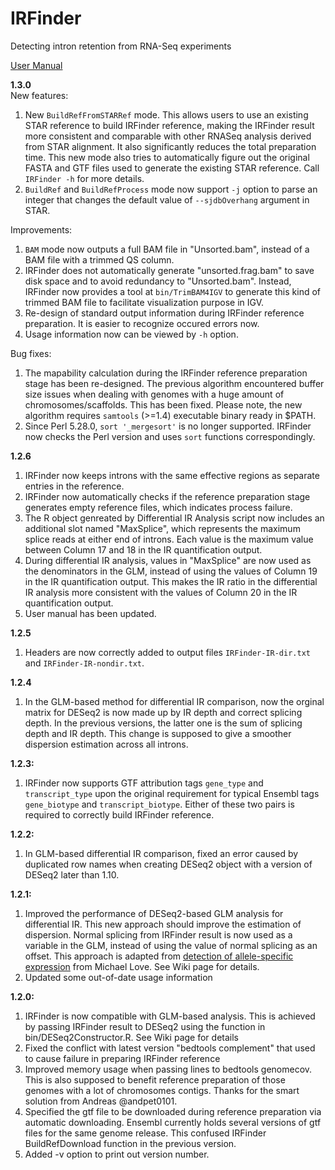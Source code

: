 # IRFinder
Detecting intron retention from RNA-Seq experiments

[User Manual](https://github.com/williamritchie/IRFinder/wiki)

**1.3.0**    
New features:    
1. New `BuildRefFromSTARRef` mode. This allows users to use an existing STAR reference to build IRFinder reference, making the IRFinder result more consistent and comparable with other RNASeq analysis derived from STAR alignment. It also significantly reduces the total preparation time. This new mode also tries to automatically figure out the original FASTA and GTF files used to generate the existing STAR reference. Call `IRFinder -h` for more details.    
2. `BuildRef` and `BuildRefProcess` mode now support `-j` option to parse an integer that changes the default value of `--sjdbOverhang` argument in STAR.    
    
Improvements:    
1. `BAM` mode now outputs a full BAM file in "Unsorted.bam", instead of a BAM file with a trimmed QS column.   
2. IRFinder does not automatically generate "unsorted.frag.bam" to save disk space and to avoid redundancy to "Unsorted.bam". Instead, IRFinder now provides a tool at `bin/TrimBAM4IGV` to generate this kind of trimmed BAM file to facilitate visualization purpose in IGV.     
3. Re-design of standard output information during IRFinder reference preparation. It is easier to recognize occured errors now.    
4. Usage information now can be viewed by `-h` option.     
     
Bug fixes:    
1. The mapability calculation during the IRFinder reference preparation stage has been re-designed. The previous algorithm encountered buffer size issues when dealing with genomes with a huge amount of chromosomes/scaffolds. This has been fixed. Please note, the new algorithm requires `samtools` (>=1.4) executable binary ready in $PATH.    
2. Since Perl 5.28.0, `sort '_mergesort'` is no longer supported. IRFinder now checks the Perl version and uses `sort` functions correspondingly.    
    
**1.2.6**
1. IRFinder now keeps introns with the same effective regions as separate entries in the reference.    
2. IRFinder now automatically checks if the reference preparation stage generates empty reference files, which indicates process failure.    
3. The R object genreated by Differential IR Analysis script now includes an additional slot named "MaxSplice", which represents the maximum splice reads at either end of introns. Each value is the maximum value between Column 17 and 18 in the IR quantification output.    
4. During differential IR analysis, values in "MaxSplice" are now used as the denominators in the GLM, instead of using the values of Column 19 in the IR quantification output. This makes the IR ratio in the differential IR analysis more consistent with the values of Column 20 in the IR quantification output.    
5. User manual has been updated.    
    
**1.2.5**
1. Headers are now correctly added to output files `IRFinder-IR-dir.txt` and `IRFinder-IR-nondir.txt`.

**1.2.4**
1. In the GLM-based method for differential IR comparison, now the orginal matrix for DESeq2 is now made up by IR depth and correct splicing depth. In the previous versions, the latter one is the sum of splicing depth and IR depth. This change is supposed to give a smoother dispersion estimation across all introns.

**1.2.3:**
1. IRFinder now supports GTF attribution tags `gene_type` and `transcript_type` upon the original requirement for typical Ensembl tags `gene_biotype` and `transcript_biotype`. Either of these two pairs is required to correctly build IRFinder reference.    
    
**1.2.2:**
1. In GLM-based differential IR comparison, fixed an error caused by duplicated row names when creating DESeq2 object with a version of DESeq2 later than 1.10.

**1.2.1:**
1. Improved the performance of DESeq2-based GLM analysis for differential IR. This new approach should improve the estimation of dispersion. Normal splicing from IRFinder result is now used as a variable in the GLM, instead of using the value of normal splicing as an offset. This approach is adapted from [detection of allele-specific expression](http://rpubs.com/mikelove/ase) from Michael Love. See Wiki page for details.
2. Updated some out-of-date usage information

**1.2.0:**
1. IRFinder is now compatible with GLM-based analysis. This is achieved by passing IRFinder result to DESeq2 using the function in bin/DESeq2Constructor.R. See Wiki page for details  
2. Fixed the conflict with latest version "bedtools complement" that used to cause failure in preparing IRFinder reference  
3. Improved memory usage when passing lines to bedtools genomecov. This is also supposed to benefit reference preparation of those genomes with a lot of chromosomes contigs. Thanks for the smart solution from Andreas @andpet0101.  
4. Specified the gtf file to be downloaded during reference preparation via automatic downloading. Ensembl currently holds several versions of gtf files for the same genome release. This confused IRFinder BuildRefDownload function in the previous version.
5. Added -v option to print out version number.

